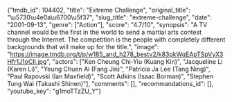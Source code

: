 {"tmdb_id": 104402, "title": "Extreme Challenge", "original_title": "\u5730\u4e0a\u6700\u5f37", "slug_title": "extreme-challenge", "date": "2001-09-13", "genre": ["Action"], "score": "4.7/10", "synopsis": "A TV channel would be the first in the world to send a martial arts contest through the Internet. The competition is the people with completely different backgrounds that will make up for the title.", "image": "https://image.tmdb.org/t/p/w185_and_h278_bestv2/k83pkWqEApTSpVyX3Hfr1J1oCII.jpg", "actors": ["Ken Cheung Chi-Yiu (Kuang Kin)", "Jacqueline Li (Karen Li)", "Yeung Chuen Ai (Fang Jin)", "Patricia Ja Lee (Tang Ning)", "Paul Rapovski (Ian Maxfield)", "Scott Adkins (Isaac Borman)", "Stephen Tung Wai (Takashi Shinen)"], "comments": [], "recommandations_id": [], "youtube_key": "g1moTTzZU_Y"}